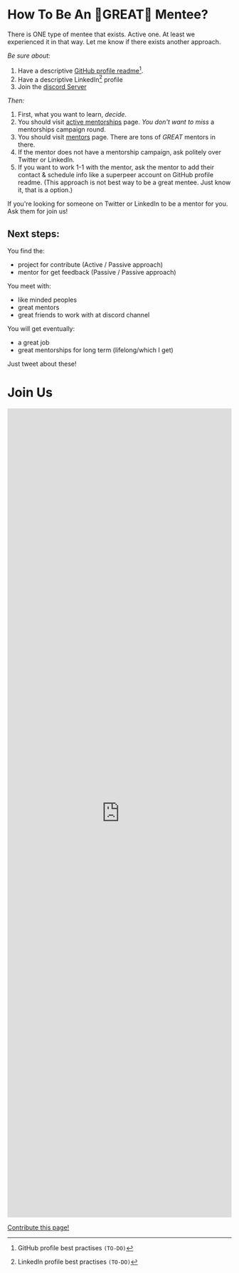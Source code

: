 # How To Be An 🌟GREAT🌟 Mentee?

There is ONE type of mentee that exists. Active one. At least we experienced it in that way. Let me know if there exists another approach.

*Be sure about:*

1. Have a descriptive [GitHub profile readme](https://github.com/abhisheknaiidu/awesome-github-profile-readme)[^1].
2. Have a descriptive LinkedIn[^2] profile
3. Join the [discord Server](https://discord.gg/nkbmBSW8CM)

[^1]: GitHub profile best practises `(TO-DO)`
[^2]: LinkedIn profile best practises `(TO-DO)`

*Then:*

1. First, what you want to learn, *decide*.
2. You should visit [active mentorships](https://findmentor.network/mentorships/) page. *You don't want to miss* a mentorships campaign round.
3. You should visit [mentors](https://findmentor.network/mentors/) page. There are tons of *GREAT* mentors in there.
4. If the mentor does not have a mentorship campaign, ask politely over Twitter or LinkedIn.
5. If you want to work 1-1 with the mentor, ask the mentor to add their contact & schedule info like a superpeer account on GitHub profile readme. (This approach is not best way to be a great mentee. Just know it, that is a option.)

If you're looking for someone on Twitter or LinkedIn to be a mentor for you. Ask them for join us!

## Next steps:

You find the:
- project for contribute (Active / Passive approach)
- mentor for get feedback (Passive / Passive approach)

You meet with:
- like minded peoples
- great mentors
- great friends to work with at discord channel

You will get eventually:
- a great job
- great mentorships for long term (lifelong/which I get)


Just tweet about these!

# Join Us
<iframe src="https://docs.google.com/forms/d/e/1FAIpQLSc3uWpEeBUCXMoGAJ5qm31p9URBppxXT5L4RJFrTOJee9TFjQ/viewform?embedded=true" width="100%" height="1819" frameborder="0" marginheight="0" marginwidth="0">Yükleniyor…</iframe>

[Contribute this page!](https://github.com/cagataycali/find-mentor/blob/master/content/mentees.md)
